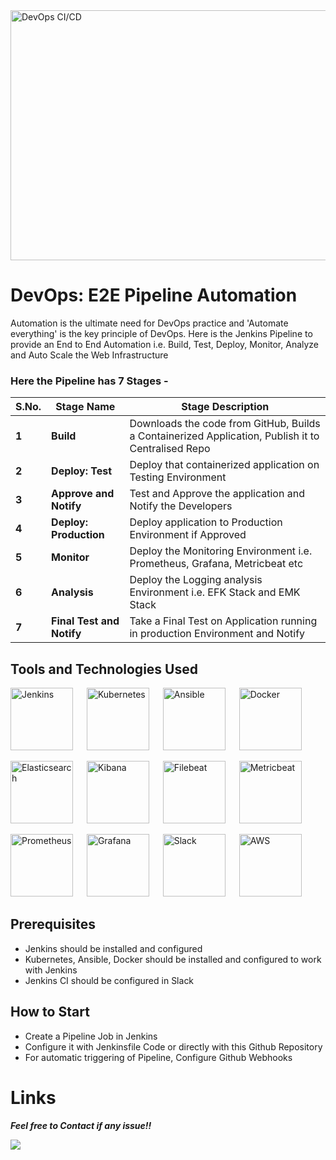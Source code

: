 <img src="https://www.contrastsecurity.com/hs-fs/hubfs/images/DevOps%20Solutions/devops-old-way.gif?width=1322&name=devops-old-way.gif" height=400 width=600 alt="DevOps CI/CD" /> 

# DevOps: E2E Pipeline Automation 

Automation is the ultimate need for DevOps practice and 'Automate everything' is the key principle of DevOps. Here is the Jenkins Pipeline to provide an End to End Automation i.e. Build, Test, Deploy, Monitor, Analyze and Auto Scale the Web Infrastructure

### Here the Pipeline has 7 Stages -  

**S.No.** | **Stage Name** | **Stage Description**
------------- | -------------------- | --------------------------------------
**1** | **Build** | Downloads the code from GitHub, Builds a Containerized Application, Publish it to Centralised Repo
**2** | **Deploy: Test** | Deploy that containerized application on Testing Environment
**3** | **Approve and Notify** | Test and Approve the application and Notify the Developers
**4** | **Deploy: Production** | Deploy application to Production Environment if Approved
**5** | **Monitor** | Deploy the Monitoring Environment i.e. Prometheus, Grafana, Metricbeat etc
**6** | **Analysis** | Deploy the Logging analysis Environment i.e. EFK Stack and EMK Stack
**7** | **Final Test and Notify** | Take a Final Test on Application running in production Environment and Notify

## Tools and Technologies Used

<img src="https://upload.wikimedia.org/wikipedia/commons/thumb/e/e9/Jenkins_logo.svg/1200px-Jenkins_logo.svg.png" height=100 width=100 alt="Jenkins" /> &emsp; <img src="https://upload.wikimedia.org/wikipedia/commons/thumb/3/39/Kubernetes_logo_without_workmark.svg/126px-Kubernetes_logo_without_workmark.svg.png" height=100 width=100 alt="Kubernetes" /> &emsp; <img src="https://encrypted-tbn0.gstatic.com/images?q=tbn:ANd9GcR1Wk-MBDhJQ8XwYKDTfbVpkHRuHD8dzXneRDDpRemYvkegSBYN0Ue2T4CzBJ_89nH22JU&usqp=CAU" height=100 width=100 alt="Ansible" /> &emsp; <img src="https://jackmckew.dev/img/Moby-logo.png" height=100 width=100 alt="Docker" /> <br>  

<img src="https://assets.zabbix.com/img/brands/elastic.svg" height=100 width=100 alt="Elasticsearch" /> &emsp; <img src="https://iconape.com/wp-content/png_logo_vector/elastic-kibana.png" height=100 width=100 alt="Kibana" /> &emsp; <img src="https://www.kindpng.com/picc/m/189-1890553_beats-filebeat-logo-hd-png-download.png" height=100 width=100 alt="Filebeat" /> &emsp; <img src="https://i0.wp.com/kubedex.com/wp-content/uploads/2018/10/metricbeat.png" height=100 width=100 alt="Metricbeat" /> <br>  

<img src="https://cdn.iconscout.com/icon/free/png-512/prometheus-282488.png" height=100 width=100 alt="Prometheus" /> &emsp; <img src="https://pbs.twimg.com/media/EYyhuorWAAEj9-D.png" height=100 width=100 alt="Grafana" /> &emsp; <img src="https://user-images.githubusercontent.com/819186/51553744-4130b580-1e7c-11e9-889e-486937b69475.png" height=100 width=100 alt="Slack" /> &emsp; <img src="https://pbs.twimg.com/profile_images/1052324554171764736/LQoMp4Xr.jpg" height=100 width=100 alt="AWS" />  

## Prerequisites   
- Jenkins should be installed and configured
- Kubernetes, Ansible, Docker should be installed and configured to work with Jenkins
- Jenkins CI should be configured in Slack

## How to Start 
- Create a Pipeline Job in Jenkins  
- Configure it with Jenkinsfile Code or directly with this Github Repository  
- For automatic triggering of Pipeline, Configure Github Webhooks

# Links


***Feel free to Contact if any issue!!***

<a href="https://www.linkedin.com/in/amanjhagrolia143" target="_blank"> <img src="https://img.shields.io/badge/LinkedIn-0077B5?style=for-the-badge&logo=linkedin&logoColor=white" /> </a>
